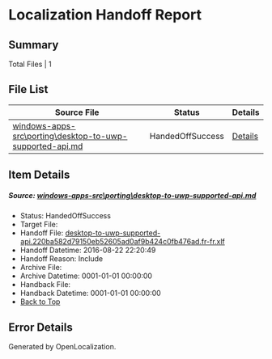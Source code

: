 # <a name='report-top'></a> Localization Handoff Report

## Summary
 Total Files | 1

## File List
 Source File | Status | Details 
 ----------- | ------ | ------- 
 [windows-apps-src\porting\desktop-to-uwp-supported-api.md](https://github.com/Microsoft/windows-apps/blob/1d9aeb17507b8ee369f3cb0babd8525e50dced70/windows-apps-src/porting/desktop-to-uwp-supported-api.md) | HandedOffSuccess | [Details](#81ab822f8c2f0975450f3918f62c76aa1aeeedc54849)

## Item Details
##### <a name='81ab822f8c2f0975450f3918f62c76aa1aeeedc54849'></a> Source: [windows-apps-src\porting\desktop-to-uwp-supported-api.md](https://github.com/Microsoft/windows-apps/blob/1d9aeb17507b8ee369f3cb0babd8525e50dced70/windows-apps-src/porting/desktop-to-uwp-supported-api.md)
* Status: HandedOffSuccess
* Target File: 
* Handoff File: [desktop-to-uwp-supported-api.220ba582d79150eb52605ad0af9b424c0fb476ad.fr-fr.xlf](https://github.com/Microsoft/WDG.handoff/blob/c71976179e7d0af8c34f602bd1439378aad88873/ol-handoff/Microsoft/windows-apps.fr-fr/master/desktop-to-uwp-supported-api.220ba582d79150eb52605ad0af9b424c0fb476ad.fr-fr.xlf)
* Handoff Datetime: 2016-08-22 22:20:49
* Handoff Reason: Include
* Archive File: 
* Archive Datetime: 0001-01-01 00:00:00
* Handback File: 
* Handback Datetime: 0001-01-01 00:00:00
* [Back to Top](#report-top)


## Error Details

Generated by OpenLocalization.
